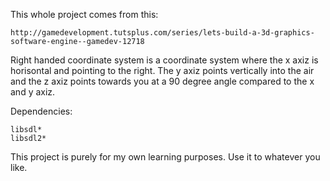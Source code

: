 This whole project comes from this:

    http://gamedevelopment.tutsplus.com/series/lets-build-a-3d-graphics-software-engine--gamedev-12718

Right handed coordinate system is a coordinate system where the x axiz is
horisontal and pointing to the right. The y axiz points vertically into the air
and the z axiz points towards you at a 90 degree angle compared to the x and y
axiz.

Dependencies:

    libsdl*
    libsdl2*

This project is purely for my own learning purposes. Use it to whatever you
like.
